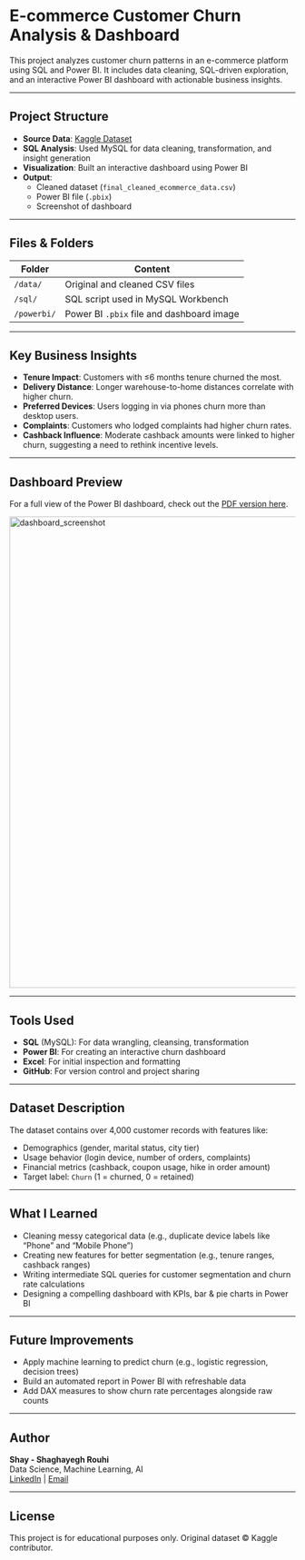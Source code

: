 # E-commerce Customer Churn Analysis & Dashboard

This project analyzes customer churn patterns in an e-commerce platform using SQL and Power BI. It includes data cleaning, SQL-driven exploration, and an interactive Power BI dashboard with actionable business insights.

---

## Project Structure

- **Source Data**: [Kaggle Dataset](https://www.kaggle.com/datasets/ankitverma2010/ecommerce-customer-churn-analysis-and-prediction/data)
- **SQL Analysis**: Used MySQL for data cleaning, transformation, and insight generation
- **Visualization**: Built an interactive dashboard using Power BI
- **Output**:
  - Cleaned dataset (`final_cleaned_ecommerce_data.csv`)
  - Power BI file (`.pbix`)
  - Screenshot of dashboard

---

## Files & Folders

| Folder        | Content                                   |
|---------------|--------------------------------------------|
| `/data/`      | Original and cleaned CSV files             |
| `/sql/`       | SQL script used in MySQL Workbench         |
| `/powerbi/`   | Power BI `.pbix` file and dashboard image  |

---

## Key Business Insights

- **Tenure Impact**: Customers with ≤6 months tenure churned the most.
- **Delivery Distance**: Longer warehouse-to-home distances correlate with higher churn.
- **Preferred Devices**: Users logging in via phones churn more than desktop users.
- **Complaints**: Customers who lodged complaints had higher churn rates.
- **Cashback Influence**: Moderate cashback amounts were linked to higher churn, suggesting a need to rethink incentive levels.

---

## Dashboard Preview
For a full view of the Power BI dashboard, check out the [PDF version here](./powerbi/ecommerce_churn_dashboard.pdf).


<img width="830" alt="dashboard_screenshot" src="https://github.com/user-attachments/assets/f0fd02f7-018b-46da-be98-1ed865141f6c" />




---

## Tools Used

- **SQL** (MySQL): For data wrangling, cleansing, transformation
- **Power BI**: For creating an interactive churn dashboard
- **Excel**: For initial inspection and formatting
- **GitHub**: For version control and project sharing

---

## Dataset Description

The dataset contains over 4,000 customer records with features like:
- Demographics (gender, marital status, city tier)
- Usage behavior (login device, number of orders, complaints)
- Financial metrics (cashback, coupon usage, hike in order amount)
- Target label: `Churn` (1 = churned, 0 = retained)

---

## What I Learned

- Cleaning messy categorical data (e.g., duplicate device labels like “Phone” and “Mobile Phone”)
- Creating new features for better segmentation (e.g., tenure ranges, cashback ranges)
- Writing intermediate SQL queries for customer segmentation and churn rate calculations
- Designing a compelling dashboard with KPIs, bar & pie charts in Power BI

---

## Future Improvements

- Apply machine learning to predict churn (e.g., logistic regression, decision trees)
- Build an automated report in Power BI with refreshable data
- Add DAX measures to show churn rate percentages alongside raw counts

---

## Author

**Shay - Shaghayegh Rouhi**  
Data Science, Machine Learning, AI  
[LinkedIn](https://www.linkedin.com/in/Shay-shaghayegh-rouhi-aba3892a1) | [Email](mailto:Shaghayegh.rouhi.sr@gmail.com)

---

## License

This project is for educational purposes only. Original dataset © Kaggle contributor.
